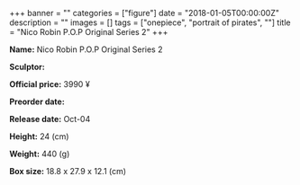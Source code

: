 +++
banner = ""
categories = ["figure"]
date = "2018-01-05T00:00:00Z"
description = ""
images = []
tags = ["onepiece", "portrait of pirates", ""]
title = "Nico Robin P.O.P Original Series 2"
+++

**Name:** Nico Robin P.O.P Original Series 2

**Sculptor:** 

**Official price:** 3990 ¥

**Preorder date:** 

**Release date:** Oct-04

**Height:** 24 (cm)

**Weight:** 440 (g)

**Box size:** 18.8 x 27.9 x 12.1 (cm)
